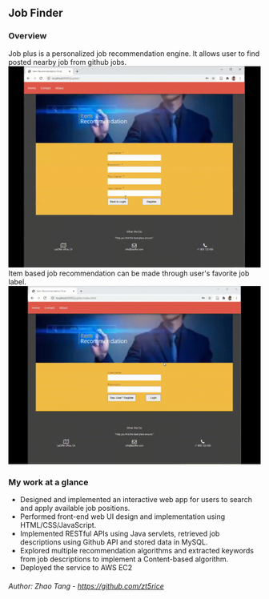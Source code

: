 ## Job Finder

### Overview
Job plus is a personalized job recommendation engine. It allows user to find posted nearby job from github jobs. 
![New member Registration](job_finder_demo1.gif)
Item based job recommendation can be made through user's favorite job label. 
![Job recommendation](job_find_demo2.gif)

### My work at a glance

- Designed and implemented an interactive web app for users to search and apply available job positions.
- Performed front-end web UI design and implementation using HTML/CSS/JavaScript.
- Implemented RESTful APIs using Java servlets, retrieved job descriptions using Github API and stored data in MySQL.
- Explored multiple recommendation algorithms and extracted keywords from job descriptions to implement a Content-based algorithm.
- Deployed the service to AWS EC2


###### Author: Zhao Tang - https://github.com/zt5rice